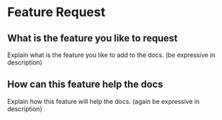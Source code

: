 # Feature Request

## What is the feature you like to request

Explain what is the feature you like to add to the docs. (be expressive in description)

## How can this feature help the docs

Explain how this feature will help the docs. (again be expressive in description)
